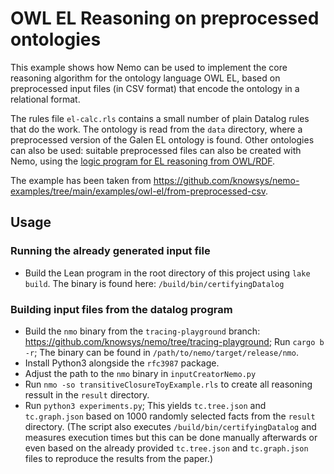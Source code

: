 # OWL EL Reasoning on preprocessed ontologies

This example shows how Nemo can be used to implement the core reasoning algorithm for the ontology language OWL EL,
based on preprocessed input files (in CSV format) that encode the ontology in a relational format.

The rules file `el-calc.rls` contains a small number of plain Datalog rules that do the work.
The ontology is read from the `data` directory, where a preprocessed version of the Galen EL ontology is found.
Other ontologies can also be used: suitable preprocessed files can also be created with Nemo, using the 
[logic program for EL reasoning from OWL/RDF](https://github.com/knowsys/nemo-examples/tree/main/examples/owl-el/from-owl-rdf).

The example has been taken from <https://github.com/knowsys/nemo-examples/tree/main/examples/owl-el/from-preprocessed-csv>.

## Usage

### Running the already generated input file 

- Build the Lean program in the root directory of this project using `lake build`. The binary is found here: `/build/bin/certifyingDatalog`

### Building input files from the datalog program 

- Build the `nmo` binary from the `tracing-playground` branch: <https://github.com/knowsys/nemo/tree/tracing-playground>; Run `cargo b -r`; The binary can be found in `/path/to/nemo/target/release/nmo`.
- Install Python3 alongside the `rfc3987` package.
- Adjust the path to the `nmo` binary in `inputCreatorNemo.py`
- Run `nmo -so transitiveClosureToyExample.rls` to create all reasoning ressult in the `result` directory.
- Run `python3 experiments.py`; This yields `tc.tree.json` and `tc.graph.json` based on 1000 randomly selected facts from the `result` directory. (The script also executes `/build/bin/certifyingDatalog` and measures execution times but this can be done manually afterwards or even based on the already provided `tc.tree.json` and `tc.graph.json` files to reproduce the results from the paper.)

